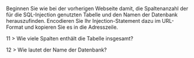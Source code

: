 Beginnen Sie wie bei der vorherigen Webseite damit, die Spaltenanzahl der für die SQL-Injection genutzten Tabelle und den Namen der Datenbank herauszufinden.
Encodieren Sie Ihr Injection-Statement dazu im URL-Format und kopieren Sie es in die Adresszeile.

11 > Wie viele Spalten enthält die Tabelle insgesamt?

12 > Wie lautet der Name der Datenbank?